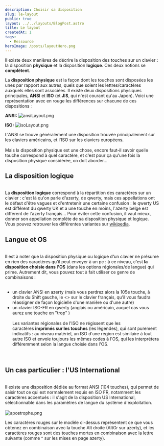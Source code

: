 ```yaml
---
description: Choisir sa disposition
slug: le-layout
public: true
layout: ../../layouts/BlogPost.astro
title: Le layout
createdAt: 1
tags:
  - Ressource
heroImage: /posts/layoutHero.png
---
```



Il existe deux manières de décrire la disposition des touches sur un clavier : la disposition **physique** et la disposition **logique**. Ces deux notions se **complètent**.

La **disposition physique** est la façon dont les touches sont disposées les unes par rapport aux autres, quels que soient les lettres/caractères auxquels elles sont associées. Il existe deux dispositions physiques principales, **ANSI** et **ISO** (et **JIS**, qui n'est courant qu'au Japon). Voici une représentation avec en rouge les différences sur chacune de ces dispositions :

**ANSI:**
![ansiLayout.png](/posts/ansiLayout.png)

**ISO:**
![isoLayout.png](/posts/isoLayout.png)

L'ANSI se trouve généralement une disposition trouvée principalement sur les claviers américains, et l'ISO sur les claviers européens.  
   
Mais la disposition physique est une chose, encore faut-il savoir quelle touche correspond à quel caractère, et c'est pour ça qu'une fois la disposition physique considérée, on doit aborder...  

## **La disposition logique**  
   
La **disposition logique** correspond à la répartition des caractères sur un clavier : c'est là qu'on parle d'azerty, de qwerty, mais ces appellations ont le défaut d'être vagues et d'entretenir une certaine confusion : le qwerty US est différent du qwerty UK et a une touche en moins, l'azerty belge est différent de l'azerty français... Pour éviter cette confusion, il vaut mieux,
donner son appellation complète de sa disposition physique et logique.
Vous pouvez retrouver les différentes variantes sur [wikipedia](http://en.wikipedia.org/wiki/Keyboard_layout#QWERTY-based_layouts_for_Latin_script).

## **Langue et OS**  
   
Il est à noter que la disposition physique ou logique d'un clavier ne présume en rien des caractères qu'il peut envoyer à un pc : à ce niveau, c'est **la disposition choisie dans l'OS** (dans les options régionales/de langue) qui prime. Autrement dit, vous pouvez tout à fait utiliser ce genre de combinaisons :  
   
- un clavier ANSI en azerty (mais vous perdrez alors la 105e touche, à droite du Shift gauche, le <> sur le clavier français, qu'il vous faudra réassigner de façon logicielle d'une manière ou d'une autre)  
- un clavier ISO-FR en qwerty (anglais ou américain, auquel cas vous aurez une touche en "trop" )  
   
Les variantes régionales de l'ISO ne régissent que les caractères **imprimés sur les touches** (les légendes), qui sont purement indicatifs : au niveau matériel, un ISO d'une région est similaire à tout autre ISO et envoie toujours les mêmes codes à l'OS, qui les interprétera différemment selon la langue choisie dans l'OS.    
   
   
## **Un cas particulier : l'US International**  
   
Il existe une disposition dédiée au format ANSI (104 touches), qui permet de saisir tout ce qui est normalement requis en ISO FR, notamment les caractères accentués : il s'agit de la disposition US International, sélectionnable dans les paramètres de langue du système d'exploitation.  
   
![apostrophe.png](/posts/apostrophe.png)

Les caractères rouges sur le modèle ci-dessus représentent ce que vous obtenez en combinaison avec la touche Alt droite (AltGr sur azerty), et les caractères rouges sont des touches mortes en combinaison avec la lettre suivante (comme ^ sur les mises en page azerty).